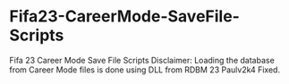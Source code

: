 # Fifa23-CareerMode-SaveFile-Scripts
Fifa 23 Career Mode Save File Scripts 
Disclaimer: Loading the database from Career Mode files is done using DLL from RDBM 23 Paulv2k4 Fixed.
